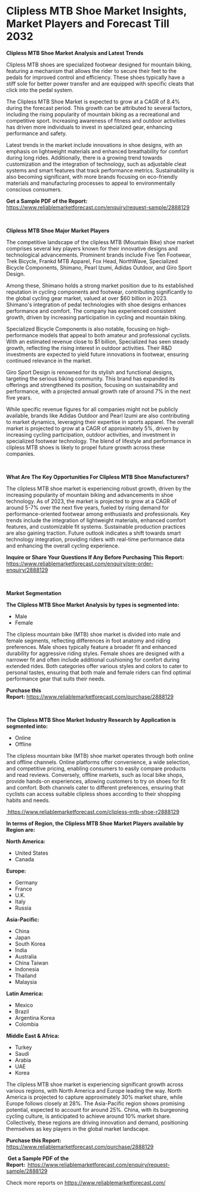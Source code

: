 <p><h1>Clipless MTB Shoe Market Insights, Market Players and Forecast Till 2032</h1></p><p><strong>Clipless MTB Shoe Market Analysis and Latest Trends</strong></p>
<p><p>Clipless MTB shoes are specialized footwear designed for mountain biking, featuring a mechanism that allows the rider to secure their feet to the pedals for improved control and efficiency. These shoes typically have a stiff sole for better power transfer and are equipped with specific cleats that click into the pedal system.</p><p>The Clipless MTB Shoe Market is expected to grow at a CAGR of 8.4% during the forecast period. This growth can be attributed to several factors, including the rising popularity of mountain biking as a recreational and competitive sport. Increasing awareness of fitness and outdoor activities has driven more individuals to invest in specialized gear, enhancing performance and safety.</p><p>Latest trends in the market include innovations in shoe designs, with an emphasis on lightweight materials and enhanced breathability for comfort during long rides. Additionally, there is a growing trend towards customization and the integration of technology, such as adjustable cleat systems and smart features that track performance metrics. Sustainability is also becoming significant, with more brands focusing on eco-friendly materials and manufacturing processes to appeal to environmentally conscious consumers.</p></p>
<p><strong>Get a Sample PDF of the Report:&nbsp;</strong> <a href="https://www.reliablemarketforecast.com/enquiry/request-sample/2888129?utm_campaign=2397&utm_medium=2&utm_source=Github&utm_content=ia&utm_term=14032025&utm_id=clipless-mtb-shoe">https://www.reliablemarketforecast.com/enquiry/request-sample/2888129</a></p>
<p>&nbsp;</p>
<p><strong>Clipless MTB Shoe Major Market Players</strong></p>
<p><p>The competitive landscape of the clipless MTB (Mountain Bike) shoe market comprises several key players known for their innovative designs and technological advancements. Prominent brands include Five Ten Footwear, Trek Bicycle, Frankd MTB Apparel, Fox Head, NorthWave, Specialized Bicycle Components, Shimano, Pearl Izumi, Adidas Outdoor, and Giro Sport Design. </p><p>Among these, Shimano holds a strong market position due to its established reputation in cycling components and footwear, contributing significantly to the global cycling gear market, valued at over $60 billion in 2023. Shimano's integration of pedal technologies with shoe designs enhances performance and comfort. The company has experienced consistent growth, driven by increasing participation in cycling and mountain biking.</p><p>Specialized Bicycle Components is also notable, focusing on high-performance models that appeal to both amateur and professional cyclists. With an estimated revenue close to $1 billion, Specialized has seen steady growth, reflecting the rising interest in outdoor activities. Their R&D investments are expected to yield future innovations in footwear, ensuring continued relevance in the market.</p><p>Giro Sport Design is renowned for its stylish and functional designs, targeting the serious biking community. This brand has expanded its offerings and strengthened its position, focusing on sustainability and performance, with a projected annual growth rate of around 7% in the next five years.</p><p>While specific revenue figures for all companies might not be publicly available, brands like Adidas Outdoor and Pearl Izumi are also contributing to market dynamics, leveraging their expertise in sports apparel. The overall market is projected to grow at a CAGR of approximately 5%, driven by increasing cycling participation, outdoor activities, and investment in specialized footwear technology. The blend of lifestyle and performance in clipless MTB shoes is likely to propel future growth across these companies.</p></p>
<p>&nbsp;</p>
<p><strong>What Are The Key Opportunities For Clipless MTB Shoe Manufacturers?</strong></p>
<p><p>The clipless MTB shoe market is experiencing robust growth, driven by the increasing popularity of mountain biking and advancements in shoe technology. As of 2023, the market is projected to grow at a CAGR of around 5-7% over the next five years, fueled by rising demand for performance-oriented footwear among enthusiasts and professionals. Key trends include the integration of lightweight materials, enhanced comfort features, and customizable fit systems. Sustainable production practices are also gaining traction. Future outlook indicates a shift towards smart technology integration, providing riders with real-time performance data and enhancing the overall cycling experience.</p></p>
<p><strong>Inquire or Share Your Questions If Any Before Purchasing This Report:</strong> <a href="https://www.reliablemarketforecast.com/enquiry/pre-order-enquiry/2888129?utm_campaign=2397&utm_medium=2&utm_source=Github&utm_content=ia&utm_term=14032025&utm_id=clipless-mtb-shoe">https://www.reliablemarketforecast.com/enquiry/pre-order-enquiry/2888129</a></p>
<p>&nbsp;</p>
<p><strong>Market Segmentation</strong></p>
<p><strong>The Clipless MTB Shoe Market Analysis by types is segmented into:</strong></p>
<p><ul><li>Male</li><li>Female</li></ul></p>
<p><p>The clipless mountain bike (MTB) shoe market is divided into male and female segments, reflecting differences in foot anatomy and riding preferences. Male shoes typically feature a broader fit and enhanced durability for aggressive riding styles. Female shoes are designed with a narrower fit and often include additional cushioning for comfort during extended rides. Both categories offer various styles and colors to cater to personal tastes, ensuring that both male and female riders can find optimal performance gear that suits their needs.</p></p>
<p><strong>Purchase this Report:&nbsp;</strong><a href="https://www.reliablemarketforecast.com/purchase/2888129?utm_campaign=2397&utm_medium=2&utm_source=Github&utm_content=ia&utm_term=14032025&utm_id=clipless-mtb-shoe">https://www.reliablemarketforecast.com/purchase/2888129</a></p>
<p>&nbsp;</p>
<p><strong>The Clipless MTB Shoe Market Industry Research by Application is segmented into:</strong></p>
<p><ul><li>Online</li><li>Offline</li></ul></p>
<p><p>The clipless mountain bike (MTB) shoe market operates through both online and offline channels. Online platforms offer convenience, a wide selection, and competitive pricing, enabling consumers to easily compare products and read reviews. Conversely, offline markets, such as local bike shops, provide hands-on experiences, allowing customers to try on shoes for fit and comfort. Both channels cater to different preferences, ensuring that cyclists can access suitable clipless shoes according to their shopping habits and needs.</p></p>
<p><a href="https://www.reliablemarketforecast.com/clipless-mtb-shoe-r2888129?utm_campaign=2397&utm_medium=2&utm_source=Github&utm_content=ia&utm_term=14032025&utm_id=clipless-mtb-shoe">&nbsp;https://www.reliablemarketforecast.com/clipless-mtb-shoe-r2888129</a></p>
<p><strong>In terms of Region, the Clipless MTB Shoe Market Players available by Region are:</strong></p>
<p>
    <p> <strong> North America: </strong>
        <ul>
            <li>United States</li>
            <li>Canada</li>
        </ul>
        </p> 
    <p> <strong> Europe: </strong>
        <ul>
            <li>Germany</li>
            <li>France</li>
            <li>U.K.</li>
            <li>Italy</li>
            <li>Russia</li>
        </ul>
        </p> 
    <p> <strong> Asia-Pacific: </strong>
        <ul>
            <li>China</li>
            <li>Japan</li>
            <li>South Korea</li>
            <li>India</li>
            <li>Australia</li>
            <li>China Taiwan</li>
            <li>Indonesia</li>
            <li>Thailand</li>
            <li>Malaysia</li>
        </ul>
        </p> 
    <p> <strong> Latin America: </strong>
        <ul>
            <li>Mexico</li>
            <li>Brazil</li>
            <li>Argentina Korea</li>
            <li>Colombia</li>
        </ul>
        </p> 
    <p> <strong> Middle East & Africa: </strong>
        <ul>
            <li>Turkey</li>
            <li>Saudi</li>
            <li>Arabia</li>
            <li>UAE</li>
            <li>Korea</li>
        </ul>
    </p>
    </p>
<p><p>The clipless MTB shoe market is experiencing significant growth across various regions, with North America and Europe leading the way. North America is projected to capture approximately 30% market share, while Europe follows closely at 28%. The Asia-Pacific region shows promising potential, expected to account for around 25%. China, with its burgeoning cycling culture, is anticipated to achieve around 10% market share. Collectively, these regions are driving innovation and demand, positioning themselves as key players in the global market landscape.</p></p>
<p><strong>Purchase this Report: </strong><a href="https://www.reliablemarketforecast.com/purchase/2888129?utm_campaign=2397&utm_medium=2&utm_source=Github&utm_content=ia&utm_term=14032025&utm_id=clipless-mtb-shoe">https://www.reliablemarketforecast.com/purchase/2888129</a></p>
<p>&nbsp;<strong>Get a Sample PDF of the Report:&nbsp;&nbsp;</strong><a href="https://www.reliablemarketforecast.com/enquiry/request-sample/2888129?utm_campaign=2397&utm_medium=2&utm_source=Github&utm_content=ia&utm_term=14032025&utm_id=clipless-mtb-shoe">https://www.reliablemarketforecast.com/enquiry/request-sample/2888129</a></p>
<p><strong></strong></p>
<p>Check more reports on <a href="https://www.reliablemarketforecast.com/?utm_campaign=2397&utm_medium=2&utm_source=Github&utm_content=ia&utm_term=14032025&utm_id=clipless-mtb-shoe">https://www.reliablemarketforecast.com/</a></p>